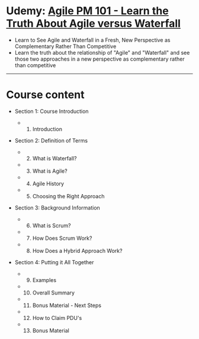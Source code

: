 # Udemy: [Agile PM 101 - Learn the Truth About Agile versus Waterfall](https://www.udemy.com/course/learn-the-truth-about-agile-versus-waterfall/)

- Learn to See Agile and Waterfall in a Fresh, New Perspective as Complementary Rather Than Competitive
- Learn the truth about the relationship of "Agile" and "Waterfall" and see those two approaches in a new perspective as complementary rather than competitive

---

# Course content

- Section 1: Course Introduction
  - 1. Introduction

- Section 2: Definition of Terms
  - 2. What is Waterfall?
  - 3. What is Agile?
  - 4. Agile History
  - 5. Choosing the Right Approach

- Section 3: Background Information
  - 6. What is Scrum?
  - 7. How Does Scrum Work?
  - 8. How Does a Hybrid Approach Work?

- Section 4: Putting it All Together
  - 9. Examples
  - 10. Overall Summary
  - 11. Bonus Material - Next Steps
  - 12. How to Claim PDU's
  - 13. Bonus Material


